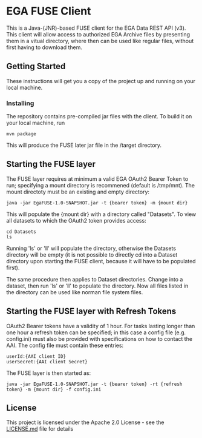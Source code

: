 # EGA FUSE Client

This is a Java-(JNR)-based FUSE client for the EGA Data REST API (v3). This client will allow access to authorized EGA Archive files by presenting them in a vitual directory, where then can be used like regular files, without first having to download them.

## Getting Started

These instructions will get you a copy of the project up and running on your local machine.

### Installing

The repository contains pre-compiled jar files with the client. To build it on your local machine, run

```
mvn package
```

This will produce the FUSE later jar file in the /target directory.

## Starting the FUSE layer

The FUSE layer requires at minimum a valid EGA OAuth2 Bearer Token to run; specifying a mount directory is recommened (default is /tmp/mnt). The mount directoty must be an existing and empty directory:

```
java -jar EgaFUSE-1.0-SNAPSHOT.jar -t {bearer token} -m {mount dir}
```

This will populate the {mount dir} with a directory called "Datasets". To view all datasets to which the OAuth2 token provides access:

```
cd Datasets
ls
```

Running 'ls' or 'll' will populate the directory, otherwise the Datasets directory will be empty (it is not possible to directly cd into a Dataset directory upon starting the FUSE client, because it will have to be populated first).

The same procedure then applies to Dataset directories. Change into a dataset, then run 'ls' or 'll' to populate the directory. Now all files listed in the directory can be used like norman file system files.

## Starting the FUSE layer with Refresh Tokens

OAuth2 Bearer tokens have a validity of 1 hour. For tasks lasting longer than one hour a refresh token can be specified; in this case a config file (e.g. config.ini) must also be provided with specifications on how to contact the AAI. The config file must contain these entries:

```
userId:{AAI client ID}
userSecret:{AAI client Secret}
```

The FUSE layer is then started as:

```
java -jar EgaFUSE-1.0-SNAPSHOT.jar -t {bearer token} -rt {refresh token} -m {mount dir} -f config.ini
```

## License

This project is licensed under the Apache 2.0 License - see the [LICENSE.md](LICENSE.md) file for details

